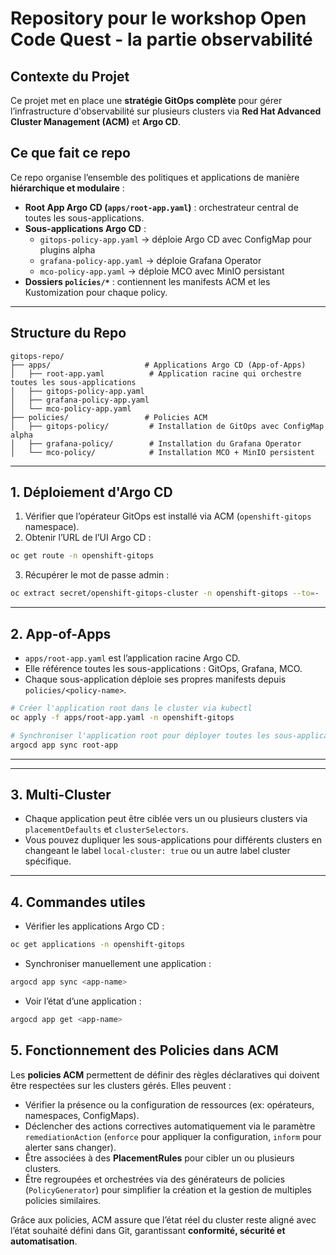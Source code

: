 # Repository pour le workshop Open Code Quest - la partie observabilité

## Contexte du Projet

Ce projet met en place une **stratégie GitOps complète** pour gérer l’infrastructure d'observabilité sur plusieurs clusters via **Red Hat Advanced Cluster Management (ACM)** et **Argo CD**.

## Ce que fait ce repo

Ce repo organise l’ensemble des politiques et applications de manière **hiérarchique et modulaire** :

- **Root App Argo CD (`apps/root-app.yaml`)** : orchestrateur central de toutes les sous-applications.
- **Sous-applications Argo CD** :
  - `gitops-policy-app.yaml` → déploie Argo CD avec ConfigMap pour plugins alpha
  - `grafana-policy-app.yaml` → déploie Grafana Operator
  - `mco-policy-app.yaml` → déploie MCO avec MinIO persistant
- **Dossiers `policies/*`** : contiennent les manifests ACM et les Kustomization pour chaque policy.

---

## Structure du Repo

```
gitops-repo/
├── apps/                     # Applications Argo CD (App-of-Apps)
│   ├── root-app.yaml          # Application racine qui orchestre toutes les sous-applications
│   ├── gitops-policy-app.yaml
│   ├── grafana-policy-app.yaml
│   └── mco-policy-app.yaml
├── policies/                 # Policies ACM
│   ├── gitops-policy/         # Installation de GitOps avec ConfigMap alpha
│   ├── grafana-policy/        # Installation du Grafana Operator
│   └── mco-policy/            # Installation MCO + MinIO persistent
```

---

## 1. Déploiement d'Argo CD

1. Vérifier que l’opérateur GitOps est installé via ACM (`openshift-gitops` namespace).
2. Obtenir l’URL de l’UI Argo CD :

```bash
oc get route -n openshift-gitops
```

3. Récupérer le mot de passe admin :

```bash
oc extract secret/openshift-gitops-cluster -n openshift-gitops --to=-
```

---

## 2. App-of-Apps

- `apps/root-app.yaml` est l’application racine Argo CD.
- Elle référence toutes les sous-applications : GitOps, Grafana, MCO.
- Chaque sous-application déploie ses propres manifests depuis `policies/<policy-name>`.

```bash
# Créer l'application root dans le cluster via kubectl
oc apply -f apps/root-app.yaml -n openshift-gitops

# Synchroniser l'application root pour déployer toutes les sous-applications
argocd app sync root-app
```

---

---

## 3. Multi-Cluster

- Chaque application peut être ciblée vers un ou plusieurs clusters via `placementDefaults` et `clusterSelectors`.
- Vous pouvez dupliquer les sous-applications pour différents clusters en changeant le label `local-cluster: true` ou un autre label cluster spécifique.

---

## 4. Commandes utiles

- Vérifier les applications Argo CD :
```bash
oc get applications -n openshift-gitops
```

- Synchroniser manuellement une application :
```bash
argocd app sync <app-name>
```

- Voir l’état d’une application :
```bash
argocd app get <app-name>
```

## 5. Fonctionnement des Policies dans ACM

Les **policies ACM** permettent de définir des règles déclaratives qui doivent être respectées sur les clusters gérés. Elles peuvent :

- Vérifier la présence ou la configuration de ressources (ex: opérateurs, namespaces, ConfigMaps).
- Déclencher des actions correctives automatiquement via le paramètre `remediationAction` (`enforce` pour appliquer la configuration, `inform` pour alerter sans changer).
- Être associées à des **PlacementRules** pour cibler un ou plusieurs clusters.
- Être regroupées et orchestrées via des générateurs de policies (`PolicyGenerator`) pour simplifier la création et la gestion de multiples policies similaires.

Grâce aux policies, ACM assure que l’état réel du cluster reste aligné avec l’état souhaité défini dans Git, garantissant **conformité, sécurité et automatisation**.
